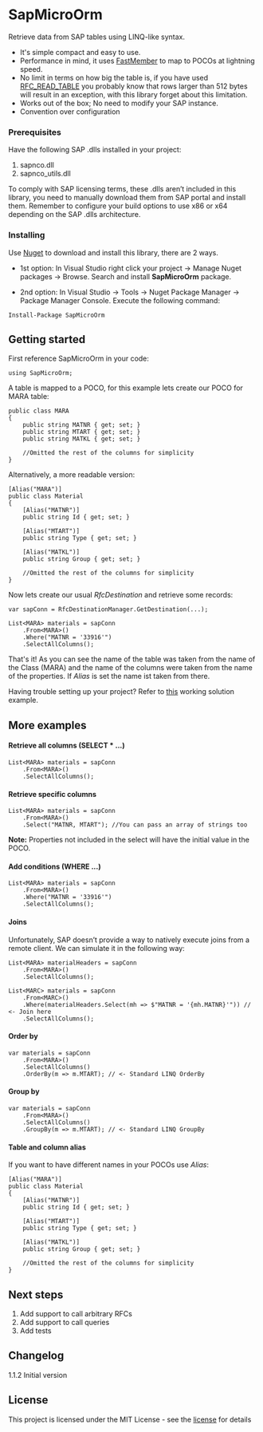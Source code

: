 # SapMicroOrm
Retrieve data from SAP tables using LINQ-like syntax.

- It's simple compact and easy to use.
- Performance in mind, it uses [FastMember](https://github.com/mgravell/fast-member) to map to POCOs at lightning speed.
- No limit in terms on how big the table is, if you have used [RFC_READ_TABLE](http://www.se80.co.uk/sapfms/r/rfc_/rfc_read_table.htm) you probably know that rows larger than  512 bytes will result in an exception, with this library forget about this limitation.
- Works out of the box; No need to modify your SAP instance.
- Convention over configuration

### Prerequisites

Have the following SAP .dlls installed in your project:
1. sapnco.dll
2. sapnco_utils.dll
  
To comply with SAP licensing terms, these .dlls aren’t included in this library, you need to manually download them from SAP portal and install them. 
Remember to configure your build options to use x86 or x64 depending on the SAP .dlls architecture.

### Installing

Use [Nuget](https://www.nuget.org/packages/SapMicroOrm/) to download and install this library, there are 2 ways.

- 1st option: In Visual Studio right click your project -> Manage Nuget packages -> Browse. Search and install **SapMicroOrm** package.

- 2nd option: In Visual Studio -> Tools -> Nuget Package Manager -> Package Manager Console. Execute the following command: 

```
Install-Package SapMicroOrm
```

## Getting started
First reference SapMicroOrm in your code:
```
using SapMicroOrm;
```
A table is mapped to a POCO, for this example lets create our POCO for MARA table:
```
public class MARA
{
    public string MATNR { get; set; }
    public string MTART { get; set; }
    public string MATKL { get; set; }

    //Omitted the rest of the columns for simplicity
}
```

Alternatively, a more readable version:
```
[Alias("MARA")]
public class Material
{
    [Alias("MATNR")]
    public string Id { get; set; }

    [Alias("MTART")]
    public string Type { get; set; }

    [Alias("MATKL")]
    public string Group { get; set; }

    //Omitted the rest of the columns for simplicity
}
```
        
Now lets create our usual *RfcDestination* and retrieve some records:
```
var sapConn = RfcDestinationManager.GetDestination(...);
            
List<MARA> materials = sapConn
    .From<MARA>()
    .Where("MATNR = '33916'")
    .SelectAllColumns();
```

That's it! As you can see the name of the table was taken from the name of the Class (MARA) and the name of the columns were taken from the name of the properties. 
If *Alias* is set the name ist taken from there.

Having trouble setting up your project? Refer to [this]() working solution example.

## More examples
#### Retrieve all columns (SELECT * ...)
```
List<MARA> materials = sapConn
    .From<MARA>()
    .SelectAllColumns();
```
#### Retrieve specific columns
```
List<MARA> materials = sapConn
    .From<MARA>()
    .Select("MATNR, MTART"); //You can pass an array of strings too
```
**Note:** Properties not included in the select will have the initial value in the POCO.
#### Add conditions (WHERE ...)
```
List<MARA> materials = sapConn
    .From<MARA>()
    .Where("MATNR = '33916'")
    .SelectAllColumns();
```
#### Joins
Unfortunately, SAP doesn’t provide a way to natively execute joins from a remote client. 
We can simulate it in the following way:
```
List<MARA> materialHeaders = sapConn
    .From<MARA>()
    .SelectAllColumns();

List<MARC> materials = sapConn
    .From<MARC>()
    .Where(materialHeaders.Select(mh => $"MATNR = '{mh.MATNR}'")) // <- Join here
    .SelectAllColumns();
```
#### Order by
```
var materials = sapConn
    .From<MARA>()
    .SelectAllColumns()
    .OrderBy(m => m.MTART); // <- Standard LINQ OrderBy
```
#### Group by
```
var materials = sapConn
    .From<MARA>()
    .SelectAllColumns()
    .GroupBy(m => m.MTART); // <- Standard LINQ GroupBy
```
#### Table and column alias
If you want to have different names in your POCOs use *Alias*:
```
[Alias("MARA")]
public class Material
{
    [Alias("MATNR")]
    public string Id { get; set; }

    [Alias("MTART")]
    public string Type { get; set; }

    [Alias("MATKL")]
    public string Group { get; set; }

    //Omitted the rest of the columns for simplicity
}
```


## Next steps
1. Add support to call arbitrary RFCs
2. Add support to call queries
3. Add tests

## Changelog

1.1.2 Initial version

## License

This project is licensed under the MIT License - see the [license](https://opensource.org/licenses/MIT) for details
